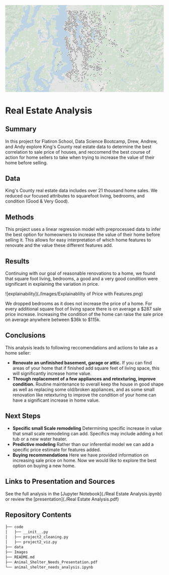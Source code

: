 ![kings county homes](./Images/King_County_homes_map.png)
# Real Estate Analysis

## Summary
In this project for Flatiron School, Data Science Bootcamp, Drew, Andrew, and Andy explore King's County real estate data to determine the best correlation to sale price of houses, and reccomend the best course of action for home sellers to take when trying to increase the value of their home before selling. 

## Data
King's County real estate data includes over 21 thousand home sales. We reduced our focused attributes to squarefoot living, bedrooms, and condition (Good & Very Good). 

## Methods
This project uses a linear regression model with preprocessed data to infer the best option for homeowners to increase the value of their home before selling it. This allows for easy interpretation of which home features to renovate and the value these different features add.

## Results
Continuing with our goal of reasonable renovations to a home, we found that square foot living, bedrooms, a good and a very good condition were significant in explaining the variation in price.

![explainability](./Images/Explainablilty of Price with Features.png)

We dropped bedrooms as it does not increase the price of a home. For every additional square foot of living space there is on average a $287 sale price increase. Increasing the condition of the home can raise the sale price on average anywhere between $36k to $115k.


## Conclusions
This analysis leads to following reccomendations and actions to take as a home seller:

- **Renovate an unfinished basement, garage or attic.** If you can find areas of your home that if finished add square feet of living space, this will significantly increase home value.
- **Through replacement of a few appliances and retexturing, improve condition.** Routine maintenance to overall keep the house in good shape as well as replacing some old/broken appliances, and as some small renovation like retexturing to improve the condition of your home can have a significant increase in home value.

## Next Steps
- **Specific small Scale remodeling** Determining specific increase in value that small scale remodeling can add. Specifics may include adding a hot tub or a new water heater.
- **Predictive modeling** Rather than our inferential model we can add a specific price estimate for features added.
- **Buying recommendations** Here we have provided information on increasing sale price on home. Now we would like to explore the best option on buying a new home.

## Links to Presentation and Sources
See the full analysis in the [Jupyter Notebook](./Real Estate Analysis.ipynb) or review the [presentation](./Real Estate Analysis.pdf)

## Repository Contents
```
├── code
│   ├── __init__.py
│   ├── project2_cleaning.py
│   ├── project2_viz.py
├── data
├── Images
├── README.md
├── Animal_Shelter_Needs_Presentation.pdf
└── animal_shelter_needs_analysis.ipynb
```

